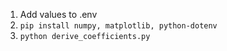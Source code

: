 1. Add values to .env
2. `pip install numpy, matplotlib, python-dotenv`
3. `python derive_coefficients.py`